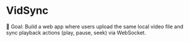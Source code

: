 # VidSync
🎯 Goal: Build a web app where users upload the same local video file and sync playback actions (play, pause, seek) via WebSocket.
